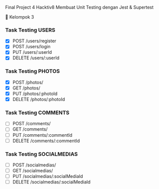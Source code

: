 Final Project 4 Hacktiv8
Membuat Unit Testing dengan Jest & Supertest

🌱 Kelompok 3

### Task Testing USERS
- [x] POST /users/register
- [x] POST /users/login
- [x] PUT /users/:userId
- [x] DELETE /users/:userId
### Task Testing PHOTOS
- [x] POST /photos/
- [x] GET /photos/
- [x] PUT /photos/:photoId
- [x] DELETE /photos/:photoId
### Task Testing COMMENTS
- [ ] POST /comments/
- [ ] GET /comments/
- [ ] PUT /comments/:commentId
- [ ] DELETE /comments/:commentId
### Task Testing SOCIALMEDIAS
- [ ] POST /socialmedias/
- [ ] GET /socialmedias/
- [ ] PUT /socialmedias/:socialMediaId
- [ ] DELETE /socialmedias/:socialMediaId
